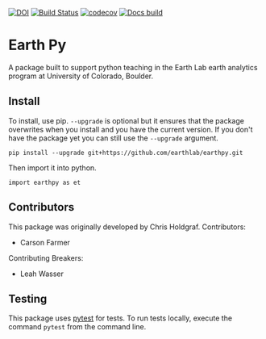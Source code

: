 [![DOI](https://zenodo.org/badge/122149160.svg)](https://zenodo.org/badge/latestdoi/122149160)
[![Build Status](https://travis-ci.com/mbjoseph/earthpy.svg?branch=master)](https://travis-ci.com/mbjoseph/earthpy)
[![codecov](https://codecov.io/gh/mbjoseph/earthpy/branch/master/graph/badge.svg)](https://codecov.io/gh/mbjoseph/earthpy)
[![Docs build](https://readthedocs.org/projects/earthpy/badge/?version=latest)](https://earthpy.readthedocs.io/en/latest/?badge=latest)

# Earth Py

A package built to support python teaching in the Earth Lab earth analytics program
at University of Colorado, Boulder.

## Install

To install, use pip. `--upgrade` is optional but it ensures that the package overwrites
when you install and you have the current version. If you don't have the package
yet you can still use the `--upgrade` argument.

`pip install --upgrade git+https://github.com/earthlab/earthpy.git`

Then import it into python.

`import earthpy as et`


## Contributors

This package was originally developed by Chris Holdgraf.
Contributors:

- Carson Farmer

Contributing Breakers:

- Leah Wasser

## Testing

This package uses [pytest](https://pytest.org/) for tests.
To run tests locally, execute the command `pytest` from the command line.
